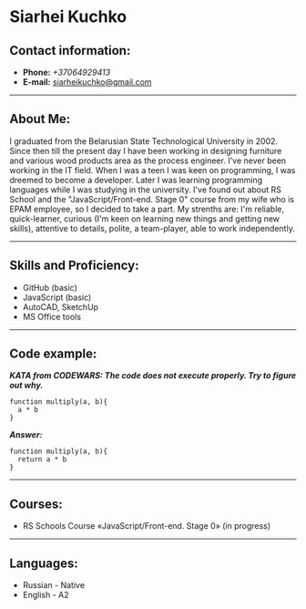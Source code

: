 # **Siarhei Kuchko**
## Contact information:
* **Phone:** *+37064929413*
* **E-mail:** siarheikuchko@gmail.com

-----------
## About Me:

I graduated from the Belarusian State Technological University in 2002. Since then till the present day I have been working in designing furniture and various wood products area as the process engineer. 
I've never been working in the IT field. When I was a teen I was keen on programming, I was dreemed to become a developer. Later I was learning programming languages while I was studying in the university. I've found out about RS School and the "JavaScript/Front-end. Stage 0" course from my wife who is EPAM employee, so I decided to take a part. 
My strenths are: I'm reliable, quick-learner, curious (I'm keen on learning new things and getting new skills), attentive to details, polite, a team-player, able to work independently.

----------
## Skills and Proficiency:
 - GitHub (basic)
 - JavaScript (basic)
 - AutoCAD, SketchUp
 - MS Office tools

-----------
## Code example:

***KATA from CODEWARS: The code does not execute properly. Try to figure out why.***
```
function multiply(a, b){
  a * b
}
```
***Answer:***
```
function multiply(a, b){
  return a * b
}
```
-----------
## Courses:

- RS Schools Course «JavaScript/Front-end. Stage 0» (in progress)

-----------
## Languages:

* Russian - Native
* English - A2
